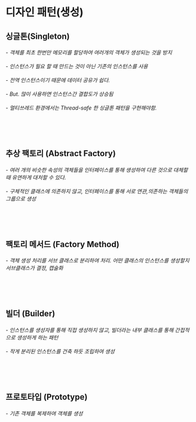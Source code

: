 # 디자인 패턴(생성) 
<h2> 싱글톤(Singleton)   </h2>
<h6> - 객체를 최초 한번만 메모리를 할당하여 여러개의 객체가 생성되는 것을 방지 
<br><br> - 인스턴스가 필요 할 때 만드는 것이 아닌 기존의 인스턴스를 사용 
<br><br> - 전역 인스턴스이기 때문에 데이터 공유가 쉽다. 
<br><br> - But. 많이 사용하면 인스턴스간 결합도가 상승됨 
<br><br> - 멀티쓰레드 환경에서는 Thread-safe 한 싱글톤 패턴을 구현해야함.  </h6>

<br>
<br>

<h2> 추상 팩토리 (Abstract Factory)  </h2>
<h6> - 여러 개의 비슷한 속성의 객체들을 인터페이스를 통해 생성하여 다른 것으로 대체할 때 유연하게 대처할 수 있다. 
<br><br> - 구체적인 클래스에 의존하지 않고, 인터페이스를 통해 서로 연관,의존하는 객체들의 그룹으로 생성
</h6>

<br>
<br>

<h2> 팩토리 메서드 (Factory Method)  </h2>
<h6> - 객체 생성 처리를 서브 클래스로 분리하여 처리. 어떤 클래스의 인스턴스를 생성할지 서브클래스가 결정, 캡술화
</h6>

<br>
<br>

<h2> 빌더 (Builder)  </h2>
<h6> - 인스턴스를 생성자를 통해 직접 생성하지 않고, 빌더라는 내부 클래스를 통해 간접적으로 생성하게 하는 패턴 
<br><br> - 작게 분리된 인스턴스를 건축 하듯 조립하여 생성
</h6>

<br>
<br>

<h2> 프로토타입 (Prototype)  </h2>
<h6> - 기존 객체를 복제하여 객체를 생성 
</h6>

<br>
<br>

